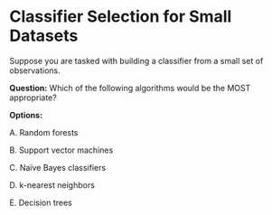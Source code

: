# Classifier Selection for Small Datasets

Suppose you are tasked with building a classifier from a small set of observations.

**Question:** Which of the following algorithms would be the MOST appropriate?

**Options:**

A. Random forests

B. Support vector machines

C. Naïve Bayes classifiers

D. k-nearest neighbors

E. Decision trees
